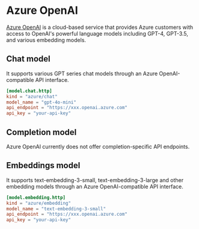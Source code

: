 # Azure OpenAI

[Azure OpenAI](https://azure.microsoft.com/products/ai-services/openai-service) is a cloud-based service that provides Azure customers with access to OpenAI's powerful language models including GPT-4, GPT-3.5, and various embedding models.

## Chat model

It supports various GPT series chat models through an Azure OpenAI-compatible API interface.

```toml title="~/.tabby/config.toml"
[model.chat.http]
kind = "azure/chat"
model_name = "gpt-4o-mini"
api_endpoint = "https://xxx.openai.azure.com"
api_key = "your-api-key"
```

## Completion model

Azure OpenAI currently does not offer completion-specific API endpoints.

## Embeddings model

It supports text-embedding-3-small, text-embedding-3-large and other embedding models through an Azure OpenAI-compatible API interface.

```toml title="~/.tabby/config.toml"
[model.embedding.http]
kind = "azure/embedding"
model_name = "text-embedding-3-small"
api_endpoint = "https://xxx.openai.azure.com"
api_key = "your-api-key"
```
